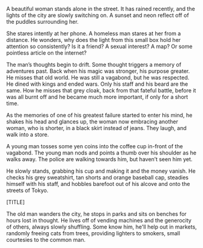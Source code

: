 A beautiful woman stands alone in the street. It has rained recently, and the lights of the city are slowly switching on. A sunset and neon reflect off of the puddles surrounding her.

She stares intently at her phone. A homeless man stares at her from a distance. He wonders, why does the light from this small box hold her attention so consistently? Is it a friend? A sexual interest? A map? Or some pointless article on the internet?

The man’s thoughts begin to drift. Some thought triggers a memory of adventures past. Back when his magic was stronger, his purpose greater. He misses that old world. He was still a vagabond, but he was respected. He dined with kings and ended wars. Only his staff and his beard are the same. How he misses that grey cloak, back from that fateful battle, before it was all burnt off and he became much more important, if only for a short time.

As the memories of one of his greatest failure started to enter his mind, he shakes his head and glances up, the woman now embracing another woman, who is shorter, in a black skirt instead of jeans. They laugh, and walk into a store.

A young man tosses some yen coins into the coffee cup in-front of the vagabond. The young man nods and points a thumb over his shoulder as he walks away. The police are walking towards him, but haven’t seen him yet.

He slowly stands, grabbing his cup and making it and the money vanish. He checks his grey sweatshirt, tan shorts and orange baseball cap, steadies himself with his staff, and hobbles barefoot out of his alcove and onto the streets of Tokyo.

[TITLE]

The old man wanders the city, he stops in parks and sits on benches for hours lost in thought. He lives off of vending machines and the generocity of others, always slowly shuffling. Some know him, he'll help out in markets, randomly freeing cats from trees, providing lighters to smokers, small courtesies to the common man.
